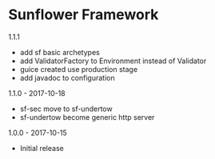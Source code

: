 Sunflower Framework
======================================
1.1.1
  
  - add sf basic archetypes
  - add ValidatorFactory to Environment instead of Validator
  - guice created use production stage
  - add javadoc to configuration
  
1.1.0 - 2017-10-18

  - sf-sec move to sf-undertow
  - sf-undertow become generic http server

1.0.0 - 2017-10-15

 - Initial release
